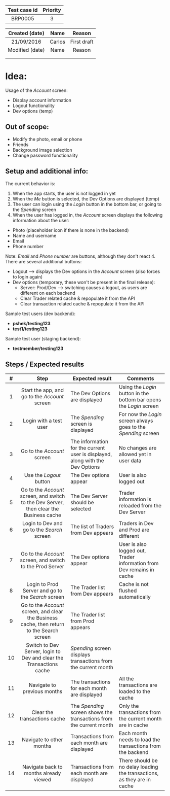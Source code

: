 | Test case id | Priority |
|:------------:|:--------:|
|   BRP0005    |     3    |

| Created (date)  |  Name  |    Reason   |
|:---------------:|:------:|:-----------:|
|   21/09/2016    | Carlos | First draft |
| Modified (date) |  Name  |    Reason   |
|                 |        |             |
|                 |        |             |

# Idea:
Usage of the _Account_ screen:
+ Display account information
+ Logout functionality
+ Dev options (temp)

## Out of scope:
- Modify the photo, email or phone
- Friends
- Background image selection
- Change password functionality

## Setup and additional info:
The current behavior is:
1. When the app starts, the user is not logged in yet
2. When the _Me_ button is selected, the Dev Options are displayed (temp)
3. The user can login using the _Login_ button in the bottom bar, or going to the _Spending_ screen
3. When the user has logged in, the _Account_ screen displays the following information about the user:
  + Photo (placeholder icon if there is none in the backend)
  + Name and username
  + Email
  + Phone number

  Note: _Email_ and _Phone number_ are buttons, although they don't react
4. There are several additional buttons:
  + Logout --> displays the Dev options in the _Account_ screen (also forces to login again)
  + Dev options (temporary, these won't be present in the final release):
    - Server: Prod/Dev --> switching causes a logout, as users are different on each backend
    - Clear Trader related cache & repopulate it from the API
    - Clear transaction related cache & repopulate it from the API

Sample test users (dev backend):
  * __pshek/testing123__
  * __test1/testing123__

Sample test user (staging backend):
  * __testmember/testing123__

## Steps / Expected results
| # | Step | Expected result | Comments |
|:-:|:----:|-----------------|----------|
| 1 | Start the app, and go to the _Account_ screen | The Dev Options are displayed | Using the _Login_ button in the bottom bar opens the _Login_ screen |
| 2 | Login with a test user | The _Spending_ screen is displayed | For now the _Login_ screen always goes to the _Spending_ screen |
| 3 | Go to the _Account_ screen | The information for the current user is displayed, along with the Dev Options | No changes are allowed yet in user data |
| 4 | Use the _Logout_ button | The Dev options appear | User is also logged out |
| 5 | Go to the _Account_ screen, and switch to the Dev Server, then clear the Business cache | The Dev Server should be selected | Trader information is reloaded from the Dev Server |
| 6 | Login to Dev and go to the _Search_ screen | The list of Traders from Dev appears | Traders in Dev and Prod are different |
| 7 | Go to the _Account_ screen, and switch to the Prod Server | The Dev options appear | User is also logged out, Trader information from Dev remains in cache |
| 8 | Login to Prod Server and go to the _Search_ screen | The Trader list from Dev appears | Cache is not flushed automatically |
| 9 | Go to the _Account_ screen, and clear the Business cache, then return to the Search screen | The Trader list from Prod appears | |
| 10 | Switch to Dev Server, login to Dev and clear the Transactions cache | _Spending_ screen displays transactions from the current month |  |
| 11 | Navigate to previous months | The transactions for each month are displayed | All the transactions are loaded to the cache |
| 12 | Clear the transactions cache | The _Spending_ screen shows the transactions from the current month | Only the transactions from the current month are in cache |
| 13 | Navigate to other months | Transactions from each month are displayed | Each month needs to load the transactions from the backend |
| 14 | Navigate back to months already viewed | Transactions from each month are displayed | There should be no delay loading the transactions, as they are in cache |
